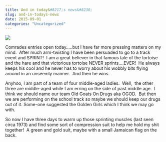 ```yaml
---
title: And in today&#8217;s news&#8230;
slug: and-in-todays-news
date: 2015-09-01
categories: "Uncategorized"
---
```


<p><img src="https://res.cloudinary.com/dy6grlu8z/image/upload/v1558842045/jztjm67bfrwqrt9rdc4q.jpg"/></p>
<p>Comrades entries open today…..but I have far more pressing matters on my mind.  After much arm-twisting I have been persuaded to go to a track event and SPRINT!  I am a great believer in that famous tale of the tortoise and the hare and that victorious tortoise NEVER sprints….EVER!  He always keeps his cool and he never has to worry about his wobbly bits flying around in an unseemly manner.  And then he wins.</p>
<p>Anyhoo, I am part of a team of four middle-aged ladies.  Well,  the other three are middle-aged while I am erring on the side of past middle age.  I think we should name our team Old Goats On Drugs aka OGOD.  But then we are performing on the school track so maybe we should keep our drugs out of it. Some-one suggested the Golden Girls which I think we may go with.</p>
<p>So now I have three days to warm up those sprinting muscles (last seen circa 1973) and find some sort of compression suit to help me hold my shit together!  A green and gold suit, maybe with a small Jamaican flag on the back.</p>









